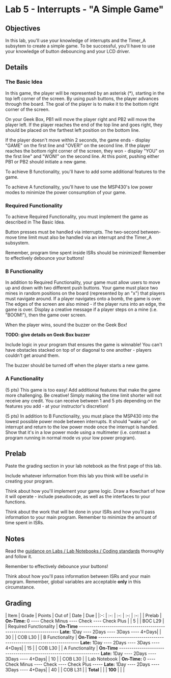 # Lab 5 - Interrupts - "A Simple Game"

## Objectives

In this lab, you'll use your knowledge of interrupts and the Timer_A subsytem to create a simple game.  To be successful, you'll have to use your knowledge of button debouncing and your LCD driver.

## Details

### The Basic Idea

In this game, the player will be represented by an asterisk (*), starting in the top left corner of the screen.  By using push buttons, the player advances through the board.  The goal of the player is to make it to the bottom right corner of the screen.

On your Geek Box, PB1 will move the player right and PB2 will move the player left.  If the player reaches the end of the top line and goes right, they should be placed on the farthest left position on the bottom line.

If the player doesn't move within 2 seconds, the game ends - display "GAME" on the first line and "OVER!" on the second line.  If the player reaches the bottom right corner of the screen, they won - display "YOU" on the first line" and "WON!" on the second line.  At this point, pushing either PB1 or PB2 should initiate a new game.

To achieve B functionality, you'll have to add some additional features to the game.

To achieve A functionality, you'll have to use the MSP430's low power modes to minimize the power consumption of your game.

### Required Functionality

To achieve Required Functionality, you must implement the game as described in The Basic Idea.

Button presses must be handled via interrupts.  The two-second between-move time limit must also be handled via an interrupt and the Timer_A subsystem.

Remember, program time spent inside ISRs should be minimized!  Remember to effectively debounce your buttons!

### B Functionality

In addition to Required Functionality, your game must allow users to move up and down with two different push buttons.  Your game must place two mines in random positions on the board (represented by an "x") that players must navigate around.  If a player navigates onto a bomb, the game is over.  The edges of the screen are also mined - if the player runs into an edge, the game is over.  Display a creative message if a player steps on a mine (i.e. "BOOM!"), then the game over screen.

When the player wins, sound the buzzer on the Geek Box!

**TODO: give details on Geek Box buzzer**

Include logic in your program that ensures the game is winnable!  You can't have obstacles stacked on top of or diagonal to one another - players couldn't get around them.

The buzzer should be turned off when the player starts a new game.

### A Functionality

(5 pts) This game is too easy!  Add additional features that make the game more challenging.  Be creative!  Simply making the time limit shorter will not receive any credit.  You can receive between 1 and 5 pts depending on the features you add - at your instructor's discretion!

(5 pts) In addition to B Functionality, you must place the MSP430 into the lowest possible power mode between interrupts.  It should "wake up" on interrupt and return to the low power mode once the interrupt is handled.  Show that it's in a low power mode using a multimeter (i.e. contrast a program running in normal mode vs your low power program).

## Prelab

Paste the grading section in your lab notebook as the first page of this lab.

Include whatever information from this lab you think will be useful in creating your program.

Think about how you'll implement your game logic.  Draw a flowchart of how it will operate - include pseudocode, as well as the interfaces to your functions.

Think about the work that will be done in your ISRs and how you'll pass information to your main program.  Remember to minimize the amount of time spent in ISRs. 

## Notes

Read the [guidance on Labs / Lab Notebooks / Coding standards](/admin/labs.html) thoroughly and follow it.

Remember to effectively debounce your buttons!

Think about how you'll pass information between ISRs and your main program.  Remember, global variables are acceptable **only** in this circumstance.

## Grading

| Item | Grade | Points | Out of | Date | Due |
|:-: | :-: | :-: | :-: | :-: |
| Prelab | **On-Time:** 0 ---- Check Minus ---- Check ---- Check Plus | | 5 | | BOC L29 |
| Required Functionality | **On-Time** -------------------------------------------------------------------- **Late:** 1Day ---- 2Days ---- 3Days ---- 4+Days| | 30 | | COB L30 |
| B Functionality | **On-Time** -------------------------------------------------------------------- **Late:** 1Day ---- 2Days ---- 3Days ---- 4+Days| | 15 | | COB L30 |
| A Functionality | **On-Time** -------------------------------------------------------------------- **Late:** 1Day ---- 2Days ---- 3Days ---- 4+Days| | 10 | | COB L30 |
| Lab Notebook | **On-Time:** 0 ---- Check Minus ---- Check ---- Check Plus ----- **Late:** 1Day ---- 2Days ---- 3Days ---- 4+Days| | 40 | | COB L31 |
| **Total** | | | **100** | | |
